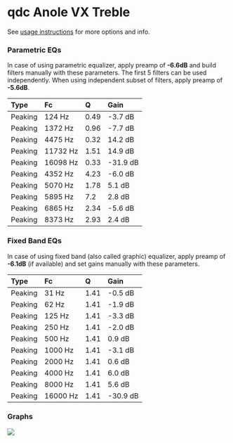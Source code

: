 # qdc Anole VX Treble
See [usage instructions](https://github.com/jaakkopasanen/AutoEq#usage) for more options and info.

### Parametric EQs
In case of using parametric equalizer, apply preamp of **-6.6dB** and build filters manually
with these parameters. The first 5 filters can be used independently.
When using independent subset of filters, apply preamp of **-5.6dB**.

| Type    | Fc       |    Q | Gain     |
|:--------|:---------|:-----|:---------|
| Peaking | 124 Hz   | 0.49 | -3.7 dB  |
| Peaking | 1372 Hz  | 0.96 | -7.7 dB  |
| Peaking | 4475 Hz  | 0.32 | 14.2 dB  |
| Peaking | 11732 Hz | 1.51 | 14.9 dB  |
| Peaking | 16098 Hz | 0.33 | -31.9 dB |
| Peaking | 4352 Hz  | 4.23 | -6.0 dB  |
| Peaking | 5070 Hz  | 1.78 | 5.1 dB   |
| Peaking | 5895 Hz  | 7.2  | 2.8 dB   |
| Peaking | 6865 Hz  | 2.34 | -5.6 dB  |
| Peaking | 8373 Hz  | 2.93 | 2.4 dB   |

### Fixed Band EQs
In case of using fixed band (also called graphic) equalizer, apply preamp of **-6.1dB**
(if available) and set gains manually with these parameters.

| Type    | Fc       |    Q | Gain     |
|:--------|:---------|:-----|:---------|
| Peaking | 31 Hz    | 1.41 | -0.5 dB  |
| Peaking | 62 Hz    | 1.41 | -1.9 dB  |
| Peaking | 125 Hz   | 1.41 | -3.3 dB  |
| Peaking | 250 Hz   | 1.41 | -2.0 dB  |
| Peaking | 500 Hz   | 1.41 | 0.9 dB   |
| Peaking | 1000 Hz  | 1.41 | -3.1 dB  |
| Peaking | 2000 Hz  | 1.41 | 0.6 dB   |
| Peaking | 4000 Hz  | 1.41 | 6.0 dB   |
| Peaking | 8000 Hz  | 1.41 | 5.6 dB   |
| Peaking | 16000 Hz | 1.41 | -30.9 dB |

### Graphs
![](https://raw.githubusercontent.com/jaakkopasanen/AutoEq/master/results/crinacle/harman_in-ear_2017-1/qdc%20Anole%20VX%20Treble/qdc%20Anole%20VX%20Treble.png)